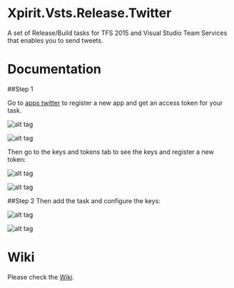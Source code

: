 # Xpirit.Vsts.Release.Twitter

A set of Release/Build tasks for TFS 2015 and Visual Studio Team Services that enables you to send tweets.

# Documentation

##Step 1

Go to [apps twitter](https://apps.twitter.com/) to register a new app and get an access token for your task.

![alt tag](https://raw.githubusercontent.com/XpiritBV/Xpirit-Vsts-Release-Twitter/master/Xpirit.Vsts.Release.Twitter.Extension/Images/screenshots/Step1_1.png)

![alt tag](https://raw.githubusercontent.com/XpiritBV/Xpirit-Vsts-Release-Twitter/master/Xpirit.Vsts.Release.Twitter.Extension/Images/screenshots/Step1_2.png)

Then go to the keys and tokens tab to see the keys and register a new token:

![alt tag](https://raw.githubusercontent.com/XpiritBV/Xpirit-Vsts-Release-Twitter/master/Xpirit.Vsts.Release.Twitter.Extension/Images/screenshots/Step1_3.png)

![alt tag](https://raw.githubusercontent.com/XpiritBV/Xpirit-Vsts-Release-Twitter/master/Xpirit.Vsts.Release.Twitter.Extension/Images/screenshots/Step1_4.png)

##Step 2
Then add the task and configure the keys:

![alt tag](https://raw.githubusercontent.com/XpiritBV/Xpirit-Vsts-Release-Twitter/master/Xpirit.Vsts.Release.Twitter.Extension/Images/screenshots/vsts-add-twitter.png)

![alt tag](https://raw.githubusercontent.com/XpiritBV/Xpirit-Vsts-Release-Twitter/master/Xpirit.Vsts.Release.Twitter.Extension/Images/screenshots/vsts-config-twitter.png)

# Wiki

Please check the [Wiki](https://github.com/XpiritBV/Xpirit-Vsts-Release-Twitter/wiki).

